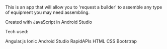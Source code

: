 This is an app that will allow you to 'request a builder' to assemble any type of equipment you may need assembling.

Created with JavaScript in Android Studio

Tech used:

Angular.js
Ionic
Android Studio
RapidAPIs 
HTML
CSS
Bootstrap